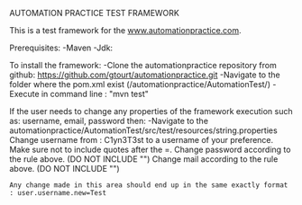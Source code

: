 AUTOMATION PRACTICE TEST FRAMEWORK

This is a test framework for the www.automationpractice.com.

Prerequisites:
-Maven
-Jdk: 

To install the framework:
-Clone the automationpractice repository from github: https://github.com/gtourt/automationpractice.git
-Navigate to the folder where the pom.xml exist (/automationpractice/AutomationTest/)
-Execute in command line : "mvn test"

If the user needs to change any properties of the framework execution such as: username, email, password then:
-Navigate to the automationpractice/AutomationTest/src/test/resources/string.properties
    Change username from : C1yn3T3st to a username of your preference. Make sure not to include quotes after the =.
    Change password according to the rule above. (DO NOT INCLUDE "")
    Change mail according to the rule above. (DO NOT INCLUDE "")
    
    Any change made in this area should end up in the same exactly format : user.username.new=Test


